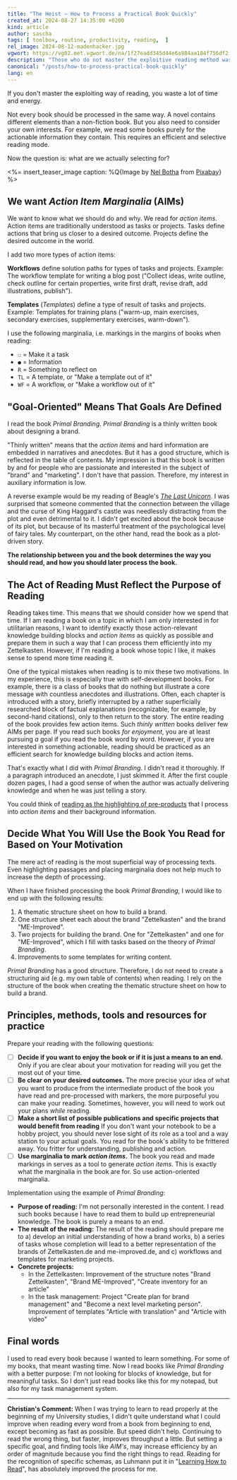 ```yaml
---
title: "The Heist – How to Process a Practical Book Quickly"
created_at: 2024-08-27 14:35:00 +0200
kind: article
author: sascha
tags: [ toolbox, routine, productivity, reading,  ]
rel_image: 2024-08-12-madenhacker.jpg
vgwort: https://vg02.met.vgwort.de/na/1f27eadd345d44e6a984aa184f756df2
description: "Those who do not master the exploitive reading method waste a lot of time and energy. Not every book should be processed in the same way."
canonical: "/posts/how-to-process-practical-book-quickly"
lang: en
---
```


If you don't master the exploiting way of reading, you waste a lot of time and energy. 

Not every book should be processed in the same way. A novel contains different elements than a non-fiction book. But you also need to consider your own interests. For example, we read some books purely for the actionable information they contain. This requires an efficient and selective reading mode. 

Now the question is: what are we actually selecting for?

<%= insert_teaser_image caption: %Q{Image by <a href="https://pixabay.com/de/users/nel_botha-1267169/">Nel Botha</a> from <a href="https://pixabay.com/de/photos/madenhacker-vogel-aufpassen-giraffe-4476988/">Pixabay</a>} %>

## We want _Action Item Marginalia_ (AIMs)

We want to know what we should do and why. We read for *action items*. Action items are traditionally understood as tasks or projects. Tasks define actions that bring us closer to a desired outcome. Projects define the desired outcome in the world.

I add two more types of action items:

**Workflows** define solution paths for types of tasks and projects. Example: The workflow template for writing a blog post ("Collect ideas, write outline, check outline for certain properties, write first draft, revise draft, add illustrations, publish").

**Templates** (*Templates*) define a type of result of tasks and projects. Example: Templates for training plans ("warm-up, main exercises, secondary exercises, supplementary exercises, warm-down").

I use the following marginalia, i.e. markings in the margins of books when reading:

- `☐` = Make it a task
- `●` = Information
- `R` = Something to reflect on
- `TL` = A template, or "Make a template out of it"
- `WF` = A workflow, or "Make a workflow out of it"

## "Goal-Oriented" Means That Goals Are Defined

I read the book *Primal Branding*. *Primal Branding* is a thinly written book about designing a brand.

"Thinly written" means that the *action items* and hard information are embedded in narratives and anecdotes. But it has a good structure, which is reflected in the table of contents. My impression is that this book is written by and for people who are passionate and interested in the subject of "brand" and "marketing". I don't have that passion. Therefore, my interest in auxiliary information is low. 

A reverse example would be my reading of Beagle's [_The Last Unicorn_][lastu]. I was surprised that someone commented that the connection between the village and the curse of King Haggard's castle was needlessly distracting from the plot and even detrimental to it. I didn't get excited about the book because of its plot, but because of its masterful treatment of the psychological level of fairy tales. My counterpart, on the other hand, read the book as a plot-driven story. 

**The relationship between you and the book determines the way you should read, and how you should later process the book.**

[lastu]: https://www.amazon.com/Last-Unicorn-Peter-S-Beagle/dp/0451450523?crid=1BCTDP4FTU43A&dib=eyJ2IjoiMSJ9.8508lkK1UFBbdwgHacGgjWpbVZn3agvUkZcZrWZ97if3lHtSHhgu425xBRiRtd3j1kwPRzkgEJOkzke9XamfSkdO8dM1_dQQyvbubLogEp4KaruwIW_w9H_FeX-8Rtl3kUgFgWIIoIjX4UkGHKf1aHZcuTcCqgatOScCjuRhX3h08k83Z7Wr4AAxBODHoRS9KHmmkwyWOK49VuhcBDTVIJIdT1RtLHOv6M2swswmEiA.wnmJYUt9-peq-5RyvjMb_cfBHLznSZXsRFGgSyZyUhk&dib_tag=se&keywords=The+last+unicorn&qid=1722498291&sprefix=the+last+unicor%2Caps%2C191&sr=8-1&linkCode=ll1&tag=saschafast-20&linkId=811eefb0322b95af873d9654a47bbe44&language=en_US&ref_=as_li_ss_tl


## The Act of Reading Must Reflect the Purpose of Reading

<!-- Usefulness principle --> 

Reading takes time. This means that we should consider how we spend that time. If I am reading a book on a topic in which I am only interested in for utilitarian reasons, I want to identify exactly those action-relevant knowledge building blocks and *action items* as quickly as possible and prepare them in such a way that I can process them efficiently into my Zettelkasten. However, if I'm reading a book whose topic I like, it makes sense to spend more time reading it. 

<!-- Usefulness Error hint --> 

One of the typical mistakes when reading is to mix these two motivations. In my experience, this is especially true with self-development books. For example, there is a class of books that do nothing but illustrate a core message with countless anecdotes and illustrations. Often, each chapter is introduced with a story, briefly interrupted by a rather superficially researched block of factual explanations (recognizable, for example, by second-hand citations), only to then return to the story. The entire reading of the book provides few action items. Such *thinly written* books deliver few AIMs per page. If you read such books *for enjoyment*, you are at least pursuing *a* goal if you read the book word by word. However, if you are interested in something actionable, reading should be practiced as an efficient search for knowledge building blocks and action items.

That's exactly what I did with *Primal Branding*. I didn't read it thoroughly. If a paragraph introduced an anecdote, I just skimmed it. After the first couple dozen pages, I had a good sense of when the author was actually delivering knowledge and when he was just telling a story.

You could think of [reading as the highlighting of pre-products](https://zettelkasten.de/posts/barbell-method-reading/) that I process into *action items* and their background information.

## Decide What You Will Use the Book You Read for Based on Your Motivation

<!-- Usefulness Method --> 

The mere act of reading is the most superficial way of processing texts. Even highlighting passages and placing marginalia does not help much to increase the depth of processing.

When I have finished processing the book *Primal Branding*, I would like to end up with the following results:

1. A thematic structure sheet on how to build a brand.
2. One structure sheet each about the brand "Zettelkasten" and the brand "ME-Improved".
3. Two projects for building the brand. One for "Zettelkasten" and one for "ME-Improved", which I fill with tasks based on the theory of *Primal Branding*.
4. Improvements to some templates for writing content.

*Primal Branding* has a good structure. Therefore, I do not need to create a structuring aid (e.g. my own table of contents) when reading. I rely on the structure of the book when creating the thematic structure sheet on how to build a brand. 

## Principles, methods, tools and resources for practice

Prepare your reading with the following questions:

- [ ] **Decide if you want to enjoy the book or if it is just a means to an end.** Only if you are clear about your motivation for reading will you get the most out of your time.
- [ ] **Be clear on your desired outcomes.** The more precise your idea of what you want to produce from the intermediate product of the book you have read and pre-processed with markers, the more purposeful you can make your reading. Sometimes, however, you will need to work out your plans *while* reading.
- [ ] **Make a short list of possible publications and specific projects that would benefit from reading** If you don't want your notebook to be a hobby project, you should never lose sight of its role as a tool and a way station to your actual goals. You read for the book's ability to be frittered away. You fritter for understanding, publishing and action.
- [ ] **Use marginalia to mark *action items*.** The book you read and made markings in serves as a tool to generate *action items*. This is exactly what the marginalia in the book are for. So use action-oriented marginalia.

Implementation using the example of *Primal Branding*:

- **Purpose of reading:** I'm not personally interested in the content. I read such books because I have to read them to build up entrepreneurial knowledge. The book is purely a means to an end.
- **The result of the reading:** The result of the reading should prepare me to a) develop an initial understanding of how a brand works, b) a series of tasks whose completion will lead to a better representation of the brands of Zettelkasten.de and me-improved.de, and c) workflows and templates for marketing projects.
- **Concrete projects:**
	- In the Zettelkasten: Improvement of the structure notes "Brand Zettelkasten", "Brand ME-Improved", "Create inventory for an article"
	- In the task management: Project "Create plan for brand management" and "Become a next level marketing person". Improvement of templates "Article with translation" and "Article with video"

## Final words

I used to read every book because I wanted to learn something. For some of my books, that meant wasting time. Now I read books like *Primal Branding* with a better purpose: I'm not looking for blocks of knowledge, but for meaningful tasks. So I don't just read books like this for my notepad, but also for my task management system.

-----

**Christian's Comment:** When I was trying to learn to read properly at the beginning of my University studies, I didn't quite understand what I could improve when reading every word from a book from beginning to end, except becoming as fast as possible. But speed didn't help. Continuing to read the wrong thing, but faster, improves throughput a little. But setting a specific goal, and finding tools like _AIM's_, may increase efficiency by an order of magnitude because you find the right things to read. Reading for the recognition of specific schemas, as Luhmann put it in "[Learning How to Read](https://luhmann.surge.sh/learning-how-to-read)", has absolutely improved the process for me.

